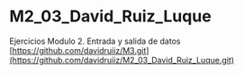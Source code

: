 # M2_03_David_Ruiz_Luque
Ejercicios Modulo 2. Entrada y salida de datos
[https://github.com/davidruiiz/M3.git](https://github.com/davidruiiz/M2_03_David_Ruiz_Luque.git)
